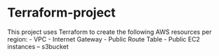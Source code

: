 # Terraform-project
This project uses Terraform to create the following AWS resources per region: - VPC - Internet Gateway - Public Route Table - Public EC2 instances – s3bucket

